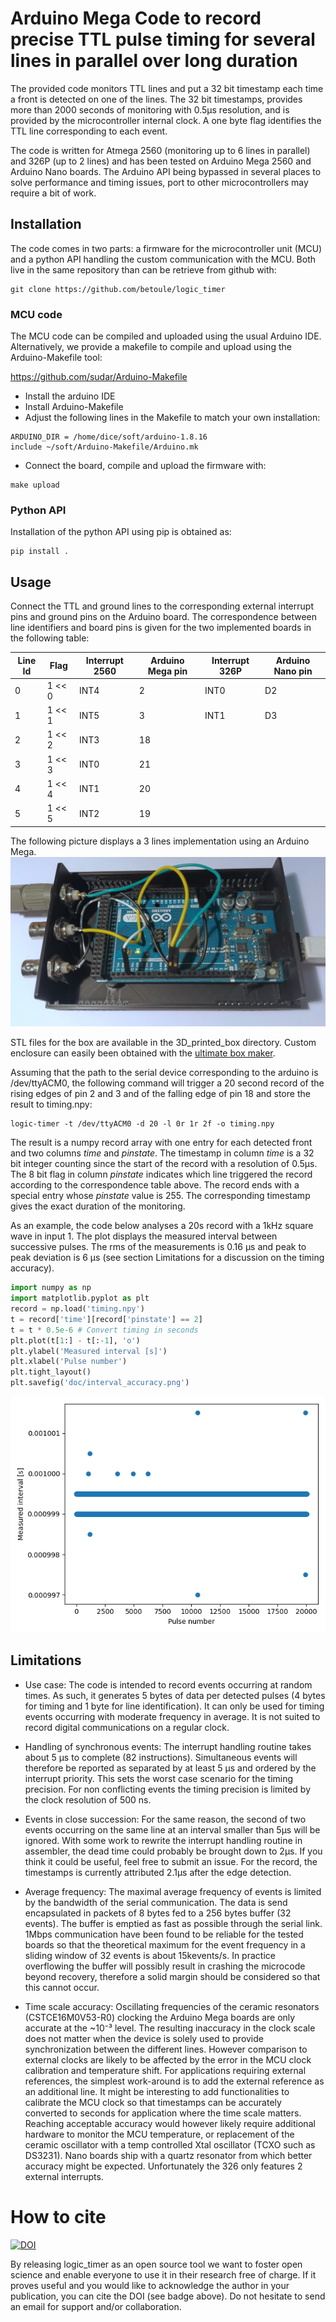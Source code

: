 # Arduino Mega Code to record precise TTL pulse timing for several lines in parallel over long duration

The provided code monitors TTL lines and put a 32 bit timestamp each
time a front is detected on one of the lines. The 32 bit timestamps,
provides more than 2000 seconds of monitoring with 0.5μs resolution,
and is provided by the microcontroller internal clock. A one byte flag
identifies the TTL line corresponding to each event.

The code is written for Atmega 2560 (monitoring up to 6 lines in
parallel) and 326P (up to 2 lines) and has been tested on Arduino Mega
2560 and Arduino Nano boards. The Arduino API being bypassed in
several places to solve performance and timing issues, port to other
microcontrollers may require a bit of work.

## Installation

The code comes in two parts: a firmware for the microcontroller unit
(MCU) and a python API handling the custom communication with the
MCU. Both live in the same repository than can be retrieve from github
with:

```
git clone https://github.com/betoule/logic_timer
```

### MCU code

The MCU code can be compiled and uploaded using the usual Arduino
IDE. Alternatively, we provide a makefile to compile and upload using
the Arduino-Makefile tool:

https://github.com/sudar/Arduino-Makefile

+ Install the arduino IDE
+ Install Arduino-Makefile
+ Adjust the following lines in the Makefile to match your own
  installation:

```
ARDUINO_DIR = /home/dice/soft/arduino-1.8.16
include ~/soft/Arduino-Makefile/Arduino.mk
```

+ Connect the board, compile and upload the firmware with:
```
make upload
```

### Python API

Installation of the python API using pip is obtained as:

```
pip install .
```

## Usage

Connect the TTL and ground lines to the corresponding external
interrupt pins and ground pins on the Arduino board. The
correspondence between line identifiers and board pins is given for
the two implemented boards in the following table:

| Line Id | Flag   | Interrupt 2560 | Arduino Mega pin | Interrupt 326P | Arduino Nano pin |
|---------|--------|----------------|------------------|----------------|------------------|
| 0       | 1 << 0 | INT4           | 2                | INT0           | D2               |
| 1       | 1 << 1 | INT5           | 3                | INT1           | D3               |
| 2       | 1 << 2 | INT3           | 18               |                |                  |
| 3       | 1 << 3 | INT0           | 21               |                |                  |
| 4       | 1 << 4 | INT1           | 20               |                |                  |
| 5       | 1 << 5 | INT2           | 19               |                |                  |

The following picture displays a 3 lines implementation using an
Arduino Mega.
![Lid open](doc/open.jpg)

STL files for the box are available in the 3D\_printed\_box
directory. Custom enclosure can easily been obtained with the
[ultimate box maker](https://www.thingiverse.com/thing:1264391).

Assuming that the path to the serial device corresponding to the
arduino is /dev/ttyACM0, the following command will trigger a 20 second
record of the rising edges of pin 2 and 3 and of the falling edge
of pin 18 and store the result to timing.npy: 

```
logic-timer -t /dev/ttyACM0 -d 20 -l 0r 1r 2f -o timing.npy
```

The result is a numpy record array with one entry for each detected
front and two columns *time* and *pinstate*. The timestamp in column
*time* is a 32 bit integer counting since the start of the record with
a resolution of 0.5μs. The 8 bit flag in column *pinstate* indicates
which line triggered the record according to the correspondence table
above. The record ends with a special entry whose *pinstate* value is
255. The corresponding timestamp gives the exact duration of the
monitoring.

As an example, the code below analyses a 20s record with a 1kHz square
wave in input 1. The plot displays the measured interval between
successive pulses. The rms of the measurements is 0.16 μs and peak to
peak deviation is 6 μs (see section Limitations for a discussion on
the timing accuracy).

```python
import numpy as np
import matplotlib.pyplot as plt
record = np.load('timing.npy')
t = record['time'][record['pinstate'] == 2]
t = t * 0.5e-6 # Convert timing in seconds
plt.plot(t[1:] - t[:-1], 'o')
plt.ylabel('Measured interval [s]')
plt.xlabel('Pulse number')
plt.tight_layout()
plt.savefig('doc/interval_accuracy.png')
```
![interval accuracy](doc/interval_accuracy.png)


## Limitations

+ Use case: The code is intended to record events occurring at random
  times. As such, it generates 5 bytes of data per detected pulses (4
  bytes for timing and 1 byte for line identification). It can only be
  used for timing events occurring with moderate frequency in
  average. It is not suited to record digital communications on a
  regular clock.

+ Handling of synchronous events: The interrupt handling routine takes
  about 5 μs to complete (82 instructions). Simultaneous events will
  therefore be reported as separated by at least 5 μs and ordered by
  the interrupt priority. This sets the worst case scenario for the
  timing precision. For non conflicting events the timing precision is
  limited by the clock resolution of 500 ns.
  
* Events in close succession: For the same reason, the second of two
  events occurring on the same line at an interval smaller than 5μs
  will be ignored. With some work to rewrite the interrupt handling
  routine in assembler, the dead time could probably be brought down
  to 2μs. If you think it could be useful, feel free to submit an
  issue. For the record, the timestamps is currently attributed 2.1μs
  after the edge detection.

+ Average frequency: The maximal average frequency of events is
  limited by the bandwidth of the serial communication. The data is
  send encapsulated in packets of 8 bytes fed to a 256 bytes buffer
  (32 events). The buffer is emptied as fast as possible through the
  serial link. 1Mbps communication have been found to be reliable for
  the tested boards so that the theoretical maximum for the event
  frequency in a sliding window of 32 events is about 15kevents/s. In
  practice overflowing the buffer will possibly result in crashing the
  microcode beyond recovery, therefore a solid margin should be
  considered so that this cannot occur.

+ Time scale accuracy: Oscillating frequencies of the ceramic
  resonators (CSTCE16M0V53-R0) clocking the Arduino Mega boards are
  only accurate at the ~10⁻³ level. The resulting inaccuracy in the
  clock scale does not matter when the device is solely used to
  provide synchronization between the different lines. However
  comparison to external clocks are likely to be affected by the error
  in the MCU clock calibration and temperature shift. For applications
  requiring external references, the simplest work-around is to add
  the external reference as an additional line. It might be
  interesting to add functionalities to calibrate the MCU clock so
  that timestamps can be accurately converted to seconds for
  application where the time scale matters. Reaching acceptable
  accuracy would however likely require additional hardware to monitor
  the MCU temperature, or replacement of the ceramic oscillator with a
  temp controlled Xtal oscillator (TCXO such as DS3231). Nano boards
  ship with a quartz resonator from which better accuracy might be
  expected. Unfortunately the 326 only features 2 external interrupts.

# How to cite

[![DOI](https://zenodo.org/badge/541720974.svg)](https://zenodo.org/doi/10.5281/zenodo.7130088)

By releasing logic_timer as an open source tool we want to foster open
science and enable everyone to use it in their research free of
charge. If it proves useful and you would like to acknowledge the
author in your publication, you can cite the DOI (see badge above). Do
not hesitate to send an email for support and/or collaboration.
